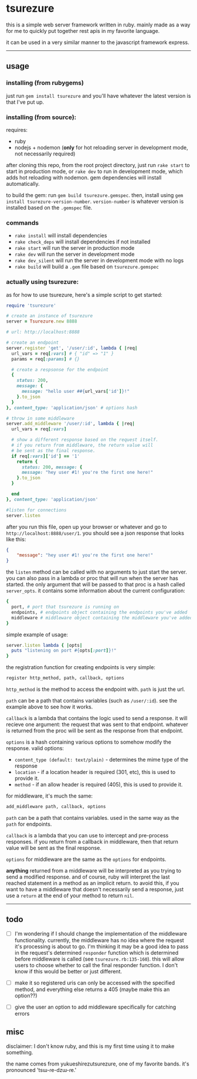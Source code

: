 # tsurezure

this is a simple web server framework written in ruby. mainly made as a way for me to quickly put together rest apis in my favorite language.

it can be used in a very similar manner to the javascript framework express.

* * *

## usage

### installing (from rubygems)

just run `gem install tsurezure` and you'll have whatever the latest version is that I've put up.

### installing (from source):

requires:

-   ruby
-   nodejs + nodemon (**only** for hot reloading server in development mode, not necessarily required)

after cloning this repo, from the root project directory, just run `rake start` to start in production mode, or `rake dev` to run in development mode, which adds hot reloading with nodemon. gem dependencies will install automatically.

to build the gem: run `gem build tsurezure.gemspec`. then, install using `gem install tsurezure-version-number`. `version-number` is whatever version is installed based on the `.gemspec` file.

### commands

-   `rake install` will install dependencies
-   `rake check_deps` will install dependencies if not installed
-   `rake start` will run the server in production mode
-   `rake dev` will run the server in development mode
-   `rake dev_silent` will run the server in development mode with no logs
-   `rake build` will build a `.gem` file based on `tsurezure.gemspec`

### actually using tsurezure:

as for how to use tsurezure, here's a simple script to get started:

```ruby
require 'tsurezure'

# create an instance of tsurezure
server = Tsurezure.new 8888

# url: http://localhost:8888

# create an endpoint
server.register 'get', '/user/:id', lambda { |req|
  url_vars = req[:vars] # { "id" => "1" }
  params = req[:params] # {}

  # create a respsonse for the endpoint
  {
    status: 200,
    message: {
      message: "hello user ##{url_vars['id']}!"
    }.to_json
  }
}, content_type: 'application/json' # options hash

# throw in some middleware
server.add_middleware '/user/:id', lambda { |req|
  url_vars = req[:vars]

  # show a different response based on the request itself.
  # if you return from middleware, the return value will
  # be sent as the final response.
  if req[:vars]['id'] == '1'
    return {
      status: 200, message: {
      message: "hey user #1! you're the first one here!"
    }.to_json
  }

  end
}, content_type: 'application/json'

#listen for connections
server.listen
```

after you run this file, open up your browser or whatever and go to `http://localhost:8888/user/1`. you should see a json response that looks like this:

```json
{
    "message": "hey user #1! you're the first one here!"
}
```

the `listen` method can be called with no arguments to just start the server. you can also pass in a lambda or proc that will run when the server has started. the only argument that will be passed to that proc is a hash called `server_opts`. it contains some information about the current configuration:

```ruby
{
  port, # port that tsurezure is running on
  endpoints, # endpoints object containing the endpoints you've added
  middleware # middleware object containing the middleware you've added
}
```

simple example of usage:

```ruby
server.listen lambda { |opts|
  puts "listening on port #{opts[:port]}!"
}
```

the registration function for creating endpoints is very simple:

```ruby
register http_method, path, callback, options
```

`http_method` is the method to access the endpoint with. `path` is just the url.

`path` can be a path that contains variables (such as `/user/:id`). see the example above to see how it works.

`callback` is a lambda that contains the logic used to send a response. it will recieve one argument: the request that was sent to that endpoint. whatever is returned from the proc will be sent as the response from that endpoint.

`options` is a hash containing various options to somehow modify the response. valid options:

-   `content_type (default: text/plain)` - determines the mime type of the response
-   `location` - if a location header is required (301, etc), this is used to provide it.
-   `method` - if an allow header is required (405), this is used to provide it.

for middleware, it's much the same:

```ruby
add_middleware path, callback, options
```

`path` can be a path that contains variables. used in the same way as the `path` for endpoints.

`callback` is a lambda that you can use to intercept and pre-process responses. if you return from a callback in middleware, then that return value will be sent as the final response.

`options` for middleware are the same as the `options` for endpoints.

**anything** returned from a middleware will be interpreted as you trying to send a modified response. and of course, ruby will interpret the last reached statement in a method as an implicit return. to avoid this, if you want to have a middleware that doesn't necessarily send a response, just use a `return` at the end of your method to return `nil`.

* * *

## todo

-   [ ]  I'm wondering if I should change the implementation of the middleware functionality. currently, the middleware has no idea where the request it's processing is about to go. I'm thinking it may be a good idea to pass in the request's determined `responder` function which is determined before middleware is called (see `tsurezure.rb:135-160`). this will allow users to choose whether to call the final responder function. I don't know if this would be better or just different.

-   [ ]  make it so registered uris can only be accessed with the specified method, and everything else returns a 405 (maybe make this an option??)

-   [ ]  give the user an option to add middleware specifically for catching errors

## misc

disclaimer: I don't know ruby, and this is my first time using it to make something.

the name comes from yukueshirezutsurezure, one of my favorite bands. it's pronounced 'tsɯ-ɾe-dzɯ-ɾe.'
